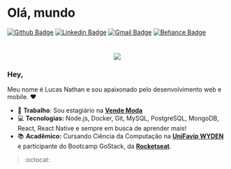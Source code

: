 # Olá, mundo
[![Github Badge](https://img.shields.io/badge/-Github-000?style=flat-square&logo=Github&logoColor=white&link=https://github.com/narasmoke)](https://github.com/narasmoke)
[![Linkedin Badge](https://img.shields.io/badge/-LinkedIn-blue?style=flat-square&logo=Linkedin&logoColor=white&link=https://www.linkedin.com/in/joyce-querubino/)](https://www.linkedin.com/in/lucasnjsilva/)
[![Gmail Badge](https://img.shields.io/badge/-Gmail-c14438?style=flat-square&logo=Gmail&logoColor=white&link=mailto:lucasnathanj@gmail.com)](mailto:lucasnathanj@gmail.com)
[![Behance Badge](https://img.shields.io/badge/-Behance-blue?style=flat-square&logo=Behance&logoColor=white&link=https://www.behance.net/lucasnjsilva)](https://www.behance.net/lucasnjsilva)

<h1 align="center">
  <img src ="https://ik.imagekit.io/lucasnjsilva/Github/animation_500_kd4luv1i_lbc4CNmQ5.gif">
</h1>

<h3> Hey, </h3>
  Meu nome é Lucas Nathan e sou apaixonado pelo desenvolvimento web e mobile. ❤

- 💼 **Trabalho**: Sou estagiário na **[Vende Moda](https://vendemoda.com.br/)**
- 💻 **Tecnologias:** Node.js, Docker, Git, MySQL, PostgreSQL, MongoDB, React, React Native e sempre em busca de aprender mais!
- 📚 **Acadêmico:** Cursando Ciência da Computação na **[UniFavip WYDEN](https://www.wyden.com.br/unifavip)** e participante do Bootcamp GoStack, da **[Rocketseat](https://rocketseat.com.br/)**.

> :octocat:

